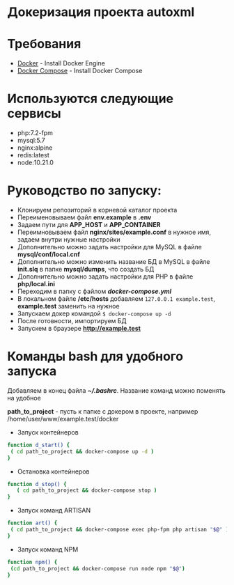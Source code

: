# Докеризация проекта autoxml

# Требования
- [Docker](https://docs.docker.com/engine/install/) - Install Docker Engine
- [Docker Compose](https://docs.docker.com/compose/install/) - Install Docker Compose

# Используются следующие сервисы

  - php:7.2-fpm
  - mysql:5.7
  - nginx:alpine
  - redis:latest
  - node:10.21.0

# Руководство по запуску:
  - Клонируем репозиторий в корневой каталог проекта
  - Переименовываем файл **env.example** в **.env**
  - Задаем пути для **APP_HOST** и **APP_CONTAINER**
  - Переимновываем файл **nginx/sites/example.conf** в нужное имя, задаем внутри нужные настройки
  - Дополнительно можно задать настройки для MySQL в файле **mysql/conf/local.cnf**
  - Дополнительно можно изменить название БД в MySQL в файле **init.slq** в папке **mysql/dumps**, что создать БД
  - Дополнительно можно задать настройки для PHP в файле **php/local.ini**
  - Переходим в папку c файлом ***docker-compose.yml***
  - В локальном файле **/etc/hosts** добавляем `127.0.0.1 example.test`, **example.test** заменить на нужное
  - Запускаем докер командой `$ docker-compose up -d`
  - После готовности, импортируем БД
  - Запускем в браузере **http://example.test**
  
# Команды bash для удобного запуска
Добавляем в конец файла ***~/.bashrc***. 
Название команд можно поменять на удобное

**path_to_project** - пусть к папке с докером в проекте, например /home/user/www/example.test/docker

- Запуск контейнеров
```sh
function d_start() {
 ( cd path_to_project && docker-compose up -d )
}
```
- Остановка контейнеров
```sh
function d_stop() {
   ( cd path_to_project && docker-compose stop )
}
```

- Запуск команд ARTISAN
```sh
function art() {
 ( cd path_to_project && docker-compose exec php-fpm php artisan "$@" )
}
```
- Запуск команд NPM
```sh
function npm() {
 (cd path_to_project && docker-compose run node npm "$@")
}
```
